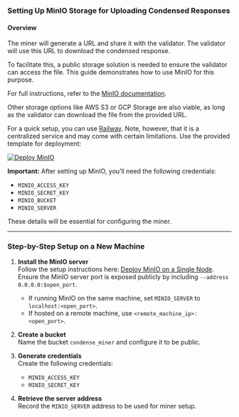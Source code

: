 ### Setting Up MinIO Storage for Uploading Condensed Responses

#### Overview

The miner will generate a URL and share it with the validator. The validator will use this URL to download the condensed response. 

To facilitate this, a public storage solution is needed to ensure the validator can access the file. This guide demonstrates how to use MinIO for this purpose.

For full instructions, refer to the [MinIO documentation](https://min.io/docs/minio/linux/operations/installation.html).

Other storage options like AWS S3 or GCP Storage are also viable, as long as the validator can download the file from the provided URL.

For a quick setup, you can use [Railway](https://railway.app/). Note, however, that it is a centralized service and may come with certain limitations. Use the provided template for deployment:

[![Deploy MinIO](https://railway.com/button.svg)](https://railway.app/template/lRrxfF?referralCode=xpVB_C)

**Important:** After setting up MinIO, you’ll need the following credentials:
- `MINIO_ACCESS_KEY`
- `MINIO_SECRET_KEY`
- `MINIO_BUCKET`
- `MINIO_SERVER`

These details will be essential for configuring the miner.

---

### Step-by-Step Setup on a New Machine

1. **Install the MinIO server**  
   Follow the setup instructions here: [Deploy MinIO on a Single Node](https://min.io/docs/minio/linux/operations/install-deploy-manage/deploy-minio-single-node-single-drive.html).  
   Ensure the MinIO server port is exposed publicly by including `--address 0.0.0.0:$open_port`.

   - If running MinIO on the same machine, set `MINIO_SERVER` to `localhost:<open_port>`.  
   - If hosted on a remote machine, use `<remote_machine_ip>:<open_port>`.

2. **Create a bucket**  
   Name the bucket `condense_miner` and configure it to be public.

3. **Generate credentials**  
   Create the following credentials:
   - `MINIO_ACCESS_KEY`
   - `MINIO_SECRET_KEY`

4. **Retrieve the server address**  
   Record the `MINIO_SERVER` address to be used for miner setup.
